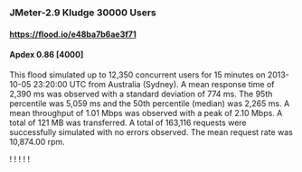 
### JMeter-2.9 Kludge 30000 Users
#### https://flood.io/e48ba7b6ae3f71
#### Apdex 0.86 [4000]
This flood simulated up to 12,350 concurrent users for 15 minutes on  2013-10-05 23:20:00 UTC from Australia (Sydney). A mean response time of 2,390 ms was observed with a standard deviation of 774 ms. The 95th percentile was 5,059 ms and the 50th percentile (median) was 2,265 ms. A mean throughput of 1.01 Mbps was observed with a peak of 2.10 Mbps. A total of 121 MB was transferred. A total of 163,116 requests were successfully simulated with no errors observed. The mean request rate was 10,874.00 rpm. 

\![](./gc/e48ba7b6ae3f71/tenured_size.jpg)
\![](./gc/e48ba7b6ae3f71/collection_pause_time.jpg)
\![](./gc/e48ba7b6ae3f71/cpu_real.jpg)
\![](./gc/e48ba7b6ae3f71/promoted_size.jpg)
\![](./gc/e48ba7b6ae3f71/young_size.jpg)

